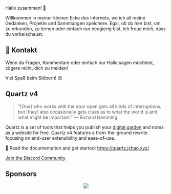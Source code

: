 Hallo zusammen! 👋

Willkommen in meiner kleinen Ecke des Internets, wo ich all meine Gedanken, Projekte und Sammlungen speichere. Egal, ob du hier bist, um zu erkunden, zu lernen oder einfach nur neugierig bist, ich freue mich, dass du vorbeischaust.

## 📧 Kontakt
Wenn du Fragen, Kommentare oder einfach nur Hallo sagen möchtest, zögere nicht, dich zu melden!

Viel Spaß beim Stöbern! 😊

## Quartz v4

> “[One] who works with the door open gets all kinds of interruptions, but [they] also occasionally gets clues as to what the world is and what might be important.” — Richard Hamming

Quartz is a set of tools that helps you publish your [digital garden](https://jzhao.xyz/posts/networked-thought) and notes as a website for free.
Quartz v4 features a from-the-ground rewrite focusing on end-user extensibility and ease-of-use.

🔗 Read the documentation and get started: https://quartz.jzhao.xyz/

[Join the Discord Community](https://discord.gg/cRFFHYye7t)

## Sponsors

<p align="center">
  <a href="https://github.com/sponsors/jackyzha0">
    <img src="https://cdn.jsdelivr.net/gh/jackyzha0/jackyzha0/sponsorkit/sponsors.svg" />
  </a>
</p>
